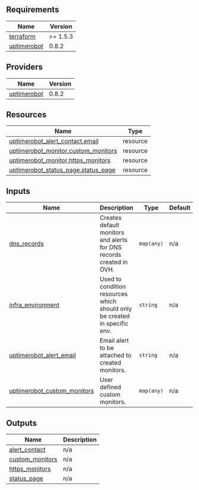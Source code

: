 <!-- BEGIN_TF_DOCS -->
## Requirements

| Name | Version |
|------|---------|
| <a name="requirement_terraform"></a> [terraform](#requirement\_terraform) | >= 1.5.3 |
| <a name="requirement_uptimerobot"></a> [uptimerobot](#requirement\_uptimerobot) | 0.8.2 |

## Providers

| Name | Version |
|------|---------|
| <a name="provider_uptimerobot"></a> [uptimerobot](#provider\_uptimerobot) | 0.8.2 |

## Resources

| Name | Type |
|------|------|
| [uptimerobot_alert_contact.email](https://registry.terraform.io/providers/vexxhost/uptimerobot/0.8.2/docs/resources/alert_contact) | resource |
| [uptimerobot_monitor.custom_monitors](https://registry.terraform.io/providers/vexxhost/uptimerobot/0.8.2/docs/resources/monitor) | resource |
| [uptimerobot_monitor.https_monitors](https://registry.terraform.io/providers/vexxhost/uptimerobot/0.8.2/docs/resources/monitor) | resource |
| [uptimerobot_status_page.status_page](https://registry.terraform.io/providers/vexxhost/uptimerobot/0.8.2/docs/resources/status_page) | resource |

## Inputs

| Name | Description | Type | Default | Required |
|------|-------------|------|---------|:--------:|
| <a name="input_dns_records"></a> [dns\_records](#input\_dns\_records) | Creates default monitors and alerts for DNS records created in OVH. | `map(any)` | n/a | yes |
| <a name="input_infra_environment"></a> [infra\_environment](#input\_infra\_environment) | Used to condition resources which should only be created in specific env. | `string` | n/a | yes |
| <a name="input_uptimerobot_alert_email"></a> [uptimerobot\_alert\_email](#input\_uptimerobot\_alert\_email) | Email alert to be attached to created monitors. | `string` | n/a | yes |
| <a name="input_uptimerobot_custom_monitors"></a> [uptimerobot\_custom\_monitors](#input\_uptimerobot\_custom\_monitors) | User defined custom monitors. | `map(any)` | n/a | yes |

## Outputs

| Name | Description |
|------|-------------|
| <a name="output_alert_contact"></a> [alert\_contact](#output\_alert\_contact) | n/a |
| <a name="output_custom_monitors"></a> [custom\_monitors](#output\_custom\_monitors) | n/a |
| <a name="output_https_monitors"></a> [https\_monitors](#output\_https\_monitors) | n/a |
| <a name="output_status_page"></a> [status\_page](#output\_status\_page) | n/a |
<!-- END_TF_DOCS -->